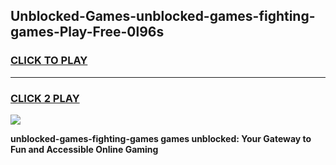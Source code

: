 
## Unblocked-Games-unblocked-games-fighting-games-Play-Free-0l96s
<h3>
<a href="https://premium76.site?title=unblocked-games-fighting-games&ref=17A">CLICK TO PLAY</a></h3>
<hr>

<h3>
<a href="https://premium76.site?title=unblocked-games-fighting-games&ref=17A">CLICK 2 PLAY</a>
  
</h3>

<a href="https://premium76.site?title=unblocked-games-fighting-games&ref=17A"><img src="https://clearcache.store/games.png"></a>


**unblocked-games-fighting-games games unblocked: Your Gateway to Fun and Accessible Online Gaming**
